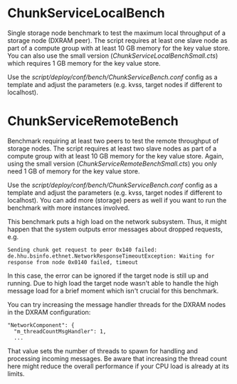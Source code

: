 # ChunkServiceLocalBench

Single storage node benchmark to test the maximum local throughput of a storage node (DXRAM peer). The script requires at least one slave node as part of a compute group with at least 10 GB memory for the key value store. You can also use the small version (*ChunkServiceLocalBenchSmall.cts*) which requires 1 GB memory for the key value store.

Use the *script/deploy/conf/bench/ChunkServiceBench.conf* config as a template and adjust the parameters (e.g. kvss, target nodes if different to localhost).

# ChunkServiceRemoteBench
Benchmark requiring at least two peers to test the remote throughput of storage nodes. The script requires at least two slave nodes as part of a compute group with at least 10 GB memory for the key value store. Again, using the small version (*ChunkServiceRemoteBenchSmall.cts*) you only need 1 GB of memory for the key value store.

Use the *script/deploy/conf/bench/ChunkServiceBench.conf* config as a template and adjust the parameters (e.g. kvss, target nodes if different to localhost). You can add more (storage) peers as well if you want to run the benchmark with more instances involved.

This benchmark puts a high load on the network subsystem. Thus, it might happen that the system outputs error messages about dropped requests, e.g.
```
Sending chunk get request to peer 0x140 failed: de.hhu.bsinfo.ethnet.NetworkResponseTimeoutException: Waiting for response from node 0x0140 failed, timeout
```

In this case, the error can be ignored if the target node is still up and running. Due to high load the target node wasn't able to handle the high message load for a brief moment which isn't crucial for this benchmark.

You can try increasing the message handler threads for the DXRAM nodes in the DXRAM configuration:
```
"NetworkComponent": {
  "m_threadCountMsgHandler": 1,
  ...
```

That value sets the number of threads to spawn for handling and processing incoming messages. Be aware that increasing the thread count here might reduce the overall performance if your CPU load is already at its limits.
